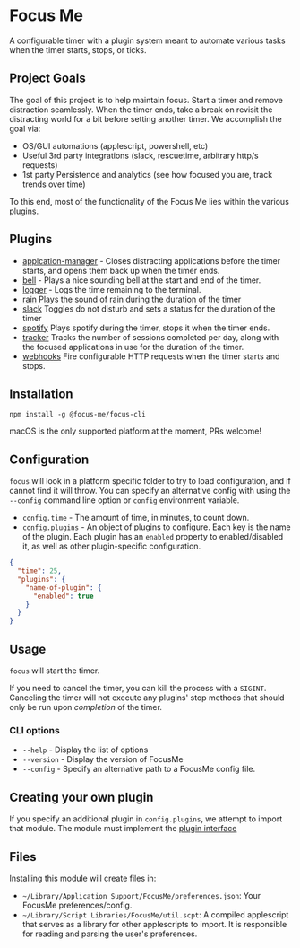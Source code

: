 # Focus Me

A configurable timer with a plugin system meant to automate various
tasks when the timer starts, stops, or ticks.

## Project Goals

The goal of this project is to help maintain focus. Start a timer and remove distraction seamlessly. When the timer ends, take a break on revisit the 
distracting world for a bit before setting another timer. We accomplish the goal via:

- OS/GUI automations (applescript, powershell, etc)
- Useful 3rd party integrations (slack, rescuetime, arbitrary http/s requests)
- 1st party Persistence and analytics (see how focused you are, track trends over time)

To this end, most of the functionality of the Focus Me lies within the various plugins.

## Plugins

- [applcation-manager](src/plugins/application-manager/README.md) - Closes
  distracting applications before the timer starts, and opens them back up when
  the timer ends.
- [bell](src/plugins/bell/README.md) - Plays a nice sounding bell at the start
  and end of the timer.
- [logger](src/plugins/logger/README.md) - Logs the time remaining to the
  terminal.
- [rain](src/plugins/rain/README.md) Plays the sound of rain during the duration
  of the timer
- [slack](src/plugins/slack/README.md) Toggles do not disturb and sets a status
  for the duration of the timer
- [spotify](src/plugins/spotify/README.md) Plays spotify during the timer, stops
  it when the timer ends.
- [tracker](src/plugins/tracker/README.md) Tracks the number of sessions
  completed per day, along with the focused applications in use for the duration
  of the timer.
- [webhooks](src/plugins/webhooks/README.md) Fire configurable HTTP requests
  when the timer starts and stops.

## Installation

`npm install -g @focus-me/focus-cli`

macOS is the only supported platform at the moment, PRs welcome!

## Configuration

`focus` will look in a platform specific folder to try to load configuration, and if
cannot find it will throw. You can specify an alternative config with using the `--config` command line option or
`config` environment variable.

- `config.time` - The amount of time, in minutes, to count down.
- `config.plugins` - An object of plugins to configure. Each key is the name of
  the plugin. Each plugin has an `enabled` property to enabled/disabled it, as
  well as other plugin-specific configuration.

```json
{
  "time": 25,
  "plugins": {
    "name-of-plugin": {
      "enabled": true
    }
  }
}
```

## Usage

`focus` will start the timer.

If you need to cancel the timer, you can kill the process with a `SIGINT`.
Canceling the timer will not execute any plugins' stop methods that should only
be run upon _completion_ of the timer.

### CLI options

- `--help` - Display the list of options
- `--version` - Display the version of FocusMe
- `--config` - Specify an alternative path to a FocusMe config file.

## Creating your own plugin

If you specify an additional plugin in `config.plugins`, we attempt to import that module. The module must implement
the [plugin interface](https://github.com/kid-icarus/focus-me/blob/a51d6cbd05a03354137046e454df69a9832e9ed3/src/util/load-plugins.ts#L4-L8)

## Files

Installing this module will create files in:

- `~/Library/Application Support/FocusMe/preferences.json`: Your FocusMe preferences/config.
- `~/Library/Script Libraries/FocusMe/util.scpt`:
  A compiled applescript that serves as a library for other applescripts to import. It is responsible for
  reading and parsing the user's preferences.
